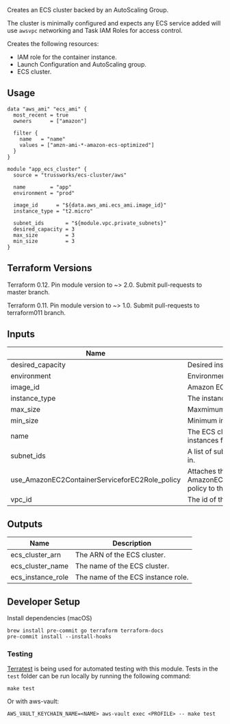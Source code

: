 Creates an ECS cluster backed by an AutoScaling Group.

The cluster is minimally configured and expects any ECS service added will
use `awsvpc` networking and Task IAM Roles for access control.

Creates the following resources:

* IAM role for the container instance.
* Launch Configuration and AutoScaling group.
* ECS cluster.

## Usage

```hcl
data "aws_ami" "ecs_ami" {
  most_recent = true
  owners      = ["amazon"]

  filter {
    name   = "name"
    values = ["amzn-ami-*-amazon-ecs-optimized"]
  }
}

module "app_ecs_cluster" {
  source = "trussworks/ecs-cluster/aws"

  name        = "app"
  environment = "prod"

  image_id      = "${data.aws_ami.ecs_ami.image_id}"
  instance_type = "t2.micro"

  subnet_ids       = "${module.vpc.private_subnets}"
  desired_capacity = 3
  max_size         = 3
  min_size         = 3
}
```

## Terraform Versions

Terraform 0.12. Pin module version to ~> 2.0. Submit pull-requests to master branch.

Terraform 0.11. Pin module version to ~> 1.0. Submit pull-requests to terraform011 branch.


<!-- BEGINNING OF PRE-COMMIT-TERRAFORM DOCS HOOK -->
## Inputs

| Name | Description | Type | Default | Required |
|------|-------------|:----:|:-----:|:-----:|
| desired\_capacity | Desired instance count. | string | `"2"` | no |
| environment | Environment tag. | string | n/a | yes |
| image\_id | Amazon ECS-Optimized AMI. | string | n/a | yes |
| instance\_type | The instance type to use. | string | `"t2.micro"` | no |
| max\_size | Maxmimum instance count. | string | `"2"` | no |
| min\_size | Minimum instance count. | string | `"2"` | no |
| name | The ECS cluster name this will launching instances for. | string | n/a | yes |
| subnet\_ids | A list of subnet IDs to launch resources in. | list(string) | n/a | yes |
| use\_AmazonEC2ContainerServiceforEC2Role\_policy | Attaches the AWS managed AmazonEC2ContainerServiceforEC2Role policy to the ECS instance role. | string | `"true"` | no |
| vpc\_id | The id of the VPC to launch resources in. | string | n/a | yes |

## Outputs

| Name | Description |
|------|-------------|
| ecs\_cluster\_arn | The ARN of the ECS cluster. |
| ecs\_cluster\_name | The name of the ECS cluster. |
| ecs\_instance\_role | The name of the ECS instance role. |

<!-- END OF PRE-COMMIT-TERRAFORM DOCS HOOK -->


## Developer Setup

Install dependencies (macOS)

```shell
brew install pre-commit go terraform terraform-docs
pre-commit install --install-hooks
```

### Testing

[Terratest](https://github.com/gruntwork-io/terratest) is being used for
automated testing with this module. Tests in the `test` folder can be run
locally by running the following command:

```text
make test
```

Or with aws-vault:

```text
AWS_VAULT_KEYCHAIN_NAME=<NAME> aws-vault exec <PROFILE> -- make test
```
